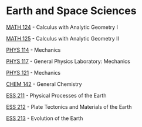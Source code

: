 # Earth and Space Sciences

[MATH 124](<https://myplan.uw.edu/course/#/courses/MATH 124>) - Calculus with Analytic Geometry I

[MATH 125](<https://myplan.uw.edu/course/#/courses/MATH 125>) - Calculus with Analytic Geometry II

[PHYS 114](<https://myplan.uw.edu/course/#/courses/PHYS 114>) - Mechanics

[PHYS 117](<https://myplan.uw.edu/course/#/courses/PHYS 117>) - General Physics Laboratory: Mechanics

[PHYS 121](<https://myplan.uw.edu/course/#/courses/PHYS 121>) - Mechanics

[CHEM 142](<https://myplan.uw.edu/course/#/courses/CHEM 142>) - General Chemistry

[ESS 211](<https://myplan.uw.edu/course/#/courses/ESS 211>) - Physical Processes of the Earth

[ESS 212](<https://myplan.uw.edu/course/#/courses/ESS 212>) - Plate Tectonics and Materials of the Earth

[ESS 213](<https://myplan.uw.edu/course/#/courses/ESS 213>) - Evolution of the Earth

